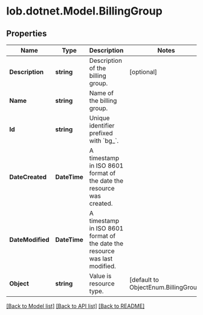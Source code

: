 # lob.dotnet.Model.BillingGroup

## Properties

Name | Type | Description | Notes
------------ | ------------- | ------------- | -------------
**Description** | **string** | Description of the billing group. | [optional] 
**Name** | **string** | Name of the billing group. | 
**Id** | **string** | Unique identifier prefixed with &#x60;bg_&#x60;. | 
**DateCreated** | **DateTime** | A timestamp in ISO 8601 format of the date the resource was created. | 
**DateModified** | **DateTime** | A timestamp in ISO 8601 format of the date the resource was last modified. | 
**Object** | **string** | Value is resource type. | [default to ObjectEnum.BillingGroup]

[[Back to Model list]](../README.md#documentation-for-models) [[Back to API list]](../README.md#documentation-for-api-endpoints) [[Back to README]](../README.md)

